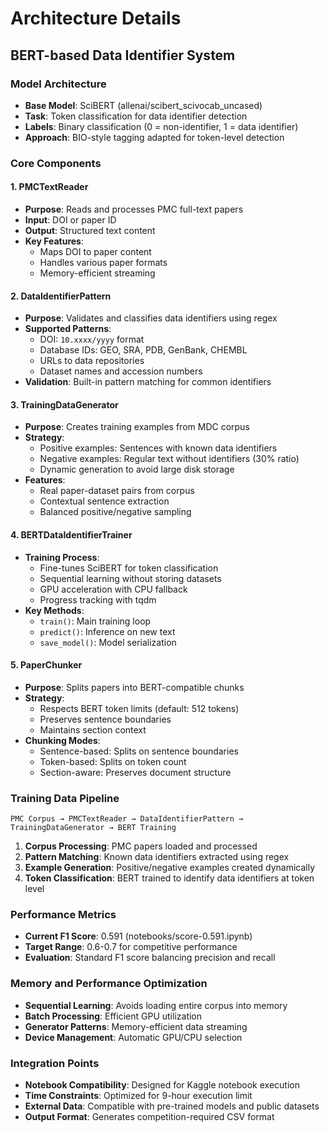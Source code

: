 # Architecture Details

## BERT-based Data Identifier System

### Model Architecture
- **Base Model**: SciBERT (allenai/scibert_scivocab_uncased)
- **Task**: Token classification for data identifier detection
- **Labels**: Binary classification (0 = non-identifier, 1 = data identifier)
- **Approach**: BIO-style tagging adapted for token-level detection

### Core Components

#### 1. PMCTextReader
- **Purpose**: Reads and processes PMC full-text papers
- **Input**: DOI or paper ID
- **Output**: Structured text content
- **Key Features**:
  - Maps DOI to paper content
  - Handles various paper formats
  - Memory-efficient streaming

#### 2. DataIdentifierPattern
- **Purpose**: Validates and classifies data identifiers using regex
- **Supported Patterns**:
  - DOI: `10.xxxx/yyyy` format
  - Database IDs: GEO, SRA, PDB, GenBank, CHEMBL
  - URLs to data repositories
  - Dataset names and accession numbers
- **Validation**: Built-in pattern matching for common identifiers

#### 3. TrainingDataGenerator
- **Purpose**: Creates training examples from MDC corpus
- **Strategy**:
  - Positive examples: Sentences with known data identifiers
  - Negative examples: Regular text without identifiers (30% ratio)
  - Dynamic generation to avoid large disk storage
- **Features**:
  - Real paper-dataset pairs from corpus
  - Contextual sentence extraction
  - Balanced positive/negative sampling

#### 4. BERTDataIdentifierTrainer
- **Training Process**:
  - Fine-tunes SciBERT for token classification
  - Sequential learning without storing datasets
  - GPU acceleration with CPU fallback
  - Progress tracking with tqdm
- **Key Methods**:
  - `train()`: Main training loop
  - `predict()`: Inference on new text
  - `save_model()`: Model serialization

#### 5. PaperChunker
- **Purpose**: Splits papers into BERT-compatible chunks
- **Strategy**:
  - Respects BERT token limits (default: 512 tokens)
  - Preserves sentence boundaries
  - Maintains section context
- **Chunking Modes**:
  - Sentence-based: Splits on sentence boundaries
  - Token-based: Splits on token count
  - Section-aware: Preserves document structure

### Training Data Pipeline

```
PMC Corpus → PMCTextReader → DataIdentifierPattern → TrainingDataGenerator → BERT Training
```

1. **Corpus Processing**: PMC papers loaded and processed
2. **Pattern Matching**: Known data identifiers extracted using regex
3. **Example Generation**: Positive/negative examples created dynamically
4. **Token Classification**: BERT trained to identify data identifiers at token level

### Performance Metrics
- **Current F1 Score**: 0.591 (notebooks/score-0.591.ipynb)
- **Target Range**: 0.6-0.7 for competitive performance
- **Evaluation**: Standard F1 score balancing precision and recall

### Memory and Performance Optimization
- **Sequential Learning**: Avoids loading entire corpus into memory
- **Batch Processing**: Efficient GPU utilization
- **Generator Patterns**: Memory-efficient data streaming
- **Device Management**: Automatic GPU/CPU selection

### Integration Points
- **Notebook Compatibility**: Designed for Kaggle notebook execution
- **Time Constraints**: Optimized for 9-hour execution limit
- **External Data**: Compatible with pre-trained models and public datasets
- **Output Format**: Generates competition-required CSV format